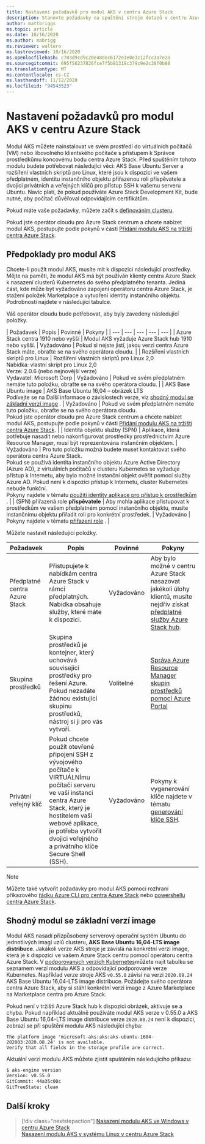 ```yaml
---
title: Nastavení požadavků pro modul AKS v centru Azure Stack
description: Stanovte požadavky na spuštění stroje dotazů v centru Azure Stack.
author: mattbriggs
ms.topic: article
ms.date: 10/16/2020
ms.author: mabrigg
ms.reviewer: waltero
ms.lastreviewed: 10/16/2020
ms.openlocfilehash: c703d9cd9c20e48dec6172e3e0e3c12fcc3a7e2a
ms.sourcegitcommit: 695f56237826fce7f5b81319c379c9e2c38f0b88
ms.translationtype: MT
ms.contentlocale: cs-CZ
ms.lasthandoff: 11/12/2020
ms.locfileid: "94543523"
---
```

# <a name="set-up-the-prerequisites-for-the-aks-engine-on-azure-stack-hub"></a>Nastavení požadavků pro modul AKS v centru Azure Stack

Modul AKS můžete nainstalovat ve svém prostředí do virtuálních počítačů (VM) nebo libovolného klientského počítače s přístupem k Správce prostředkůmu koncovému bodu centra Azure Stack. Před spuštěním tohoto modulu budete potřebovat následující věci: AKS Base Ubuntu Server a rozšíření vlastních skriptů pro Linux, které jsou k dispozici ve vašem předplatném, identitu instančního objektu přiřazenou roli přispěvatele a dvojici privátních a veřejných klíčů pro přístup SSH k vašemu serveru Ubuntu. Navíc platí, že pokud používáte Azure Stack Development Kit, bude nutné, aby počítač důvěřoval odpovídajícím certifikátům.

Pokud máte vaše požadavky, můžete začít s [definováním clusteru](azure-stack-kubernetes-aks-engine-deploy-cluster.md).

Pokud jste operátor cloudu pro Azure Stack centrum a chcete nabízet modul AKS, postupujte podle pokynů v části [Přidání modulu AKS na tržišti centra Azure Stack](../operator/azure-stack-aks-engine.md).

## <a name="prerequisites-for-the-aks-engine"></a>Předpoklady pro modul AKS

Chcete-li použít modul AKS, musíte mít k dispozici následující prostředky. Mějte na paměti, že modul AKS má být používán klienty centra Azure Stack k nasazení clusterů Kubernetes do svého předplatného tenanta. Jediná část, kde může být vyžadováno zapojení operátoru centra Azure Stack, je stažení položek Marketplace a vytvoření identity instančního objektu. Podrobnosti najdete v následující tabulce.

Váš operátor cloudu bude potřebovat, aby byly zavedeny následující položky.

| Požadavek | Popis | Povinné | Pokyny |
| --- | --- | --- | --- | --- |
| Azure Stack centra 1910 nebo vyšší | Modul AKS vyžaduje Azure Stack hub 1910 nebo vyšší. | Vyžadováno | Pokud si nejste jistí, jakou verzi centra Azure Stack máte, obraťte se na svého operátora cloudu. |
| Rozšíření vlastních skriptů pro Linux | Rozšíření vlastních skriptů pro Linux 2,0<br>Nabídka: vlastní skript pro Linux 2,0<br>Verze: 2.0.6 (nebo nejnovější verze)<br>Vydavatel: Microsoft Corp | Vyžadováno | Pokud ve svém předplatném nemáte tuto položku, obraťte se na svého operátora cloudu. |
| AKS Base Ubuntu image | AKS Base Ubuntu 16,04 – obrázek LTS<br>Podívejte se na Další informace o závislostech verze, viz [shodný modul se základní verzí image](#matching-engine-to-base-image-version) . | Vyžadováno | Pokud ve svém předplatném nemáte tuto položku, obraťte se na svého operátora cloudu.<br> Pokud jste operátor cloudu pro Azure Stack centrum a chcete nabízet modul AKS, postupujte podle pokynů v části [Přidání modulu AKS na tržišti centra Azure Stack](../operator/azure-stack-aks-engine.md). |
| Identita objektu služby (SPN) |  Aplikace, která potřebuje nasadit nebo nakonfigurovat prostředky prostřednictvím Azure Resource Manager, musí být reprezentována instančním objektem. | Vyžadováno | Pro tuto položku možná budete muset kontaktovat svého operátora centra Azure Stack.<br>Pokud se používá identita instančního objektu Azure Active Directory (Azure AD), z virtuálních počítačů v clusteru Kubernetes se vyžaduje přístup k Internetu, aby bylo možné instanční objekt ověřit pomocí služby Azure AD. Pokud není k dispozici přístup k Internetu, cluster Kubernetes nebude funkční.<br>Pokyny najdete v tématu [použití identity aplikace pro přístup k prostředkům](../operator/azure-stack-create-service-principals.md) . |
| (SPN) přiřazená role **přispěvatele** | Aby mohla aplikace přistupovat k prostředkům ve vašem předplatném pomocí instančního objektu, musíte instančnímu objektu přiřadit roli pro konkrétní prostředek. | Vyžadováno | Pokyny najdete v tématu [přiřazení role](../operator/azure-stack-create-service-principals.md#assign-a-role) . |


Můžete nastavit následující položky.

| Požadavek | Popis | Povinné | Pokyny |
| --- | --- | --- | --- |
| Předplatné centra Azure Stack | Přistupujete k nabídkám centra Azure Stack v rámci předplatných. Nabídka obsahuje služby, které máte k dispozici. | Vyžadováno | Aby bylo možné v centru Azure Stack nasazovat jakékoli úlohy klientů, musíte nejdřív získat [předplatné služby Azure Stack hub](./azure-stack-subscribe-services.md). |
| Skupina prostředků | Skupina prostředků je kontejner, který uchovává související prostředky pro řešení Azure. Pokud nezadáte žádnou existující skupinu prostředků, nástroj si ji pro vás vytvoří. | Volitelné | [Správa Azure Resource Manager skupin prostředků pomocí Azure Portal](/azure/azure-resource-manager/manage-resource-groups-portal) |
| Privátní veřejný klíč | Pokud chcete použít otevřené připojení SSH z vývojového počítače k VIRTUÁLNÍmu počítači serveru ve vaší instanci centra Azure Stack, který je hostitelem vaší webové aplikace, je potřeba vytvořit dvojici veřejného a privátního klíče Secure Shell (SSH). | Vyžadováno | Pokyny k vygenerování klíče najdete v tématu [generování klíče SSH](./azure-stack-dev-start-howto-ssh-public-key.md).|


> [!Note]  
> Můžete také vytvořit požadavky pro modul AKS pomocí rozhraní příkazového [řádku Azure CLI pro centra Azure Stack](./azure-stack-version-profiles-azurecli2.md) nebo [powershellu centra Azure Stack](../operator/powershell-install-az-module.md).

## <a name="matching-engine-to-base-image-version"></a>Shodný modul se základní verzí image

Modul AKS nasadí přizpůsobený serverový operační systém Ubuntu do jednotlivých imagí uzlů clusteru, **AKS Base Ubuntu 16,04-LTS image distribuce**. Jakákoli verze AKS stroje je závislá na konkrétní verzi image, která je k dispozici ve vašem Azure Stack centru pomocí operátoru centra Azure Stack. V [podporovaných verzích Kubernetes](https://github.com/Azure/aks-engine/blob/master/docs/topics/azure-stack.md#supported-aks-engine-versions)můžete najít tabulku se seznamem verzí modulu AKS a odpovídající podporované verze Kubernetes. Například verze stroje AKS `v0.55.0` závisí na verzi `2020.08.24` AKS Base Ubuntu 16,04-LTS image distribuce. Požádejte svého operátora centra Azure Stack, aby si stáhl konkrétní verzi image z Azure Marketplace na Marketplace centra pro Azure Stack.

Pokud není v tržišti Azure Stack hub k dispozici obrázek, aktivuje se a chyba. Pokud například aktuálně používáte modul AKS verze v 0.55.0 a AKS Base Ubuntu 16,04-LTS image distribuce verze `2020.08.24` není k dispozici, zobrazí se při spuštění modulu AKS následující chyba: 

```Text  
The platform image 'microsoft-aks:aks:aks-ubuntu-1604-202003:2020.08.24' is not available. 
Verify that all fields in the storage profile are correct.
```

Aktuální verzi modulu AKS můžete zjistit spuštěním následujícího příkazu:

```bash  
$ aks-engine version
Version: v0.55.0
GitCommit: 44a35c00c
GitTreeState: clean
```

## <a name="next-steps"></a>Další kroky

> [!div class="nextstepaction"]
> [Nasazení modulu AKS ve Windows v centru Azure Stack](azure-stack-kubernetes-aks-engine-deploy-windows.md)  
> [Nasazení modulu AKS v systému Linux v centru Azure Stack](azure-stack-kubernetes-aks-engine-deploy-linux.md)
